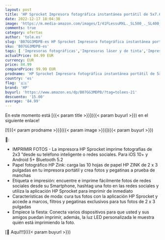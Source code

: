 ```yaml
---
layout: post
title: 'HP Sprocket Impresora fotográfica instantánea portátil de 5x7.6 cm  Imprima imágenes en papel adhesivo ZINK desde sus dispositivos iOS y Android  Blanco'
date: 2022-12-17 18:04:38
image: 'https://m.media-amazon.com/images/I/41FLessuMXL._SL500_._SL400_.jpg'
comments: true
category: ofertas
author: 'tole.es'
slug: 'B07GG3MDPB-es HP Sprocket Impresora fotográfica instantánea portátil de...'
sku: 'B07GG3MDPB-es'
tags: [ 'Impresoras fotográficas','Impresoras láser y de tinta','Impresoras y accesorios','Informática','android','hp','🇪🇸', ]
actualPrice: 84.99 EUR
currency: EUR
price: 84.99
comparePrice: 99.99 EUR
prodname: 'HP Sprocket Impresora fotográfica instantánea portátil de 5x7.6 cm  Imprima imágenes en papel adhesivo ZINK desde sus dispositivos iOS y Android  Blanco'
country: 'es'
flag: '🇪🇸'
brand: 'HP'
buyurl: 'https://www.amazon.es/dp/B07GG3MDPB/?tag=tolees-21'
descuento: '15.00'
average: '84.99'
---
```


En este momento está [{{< param title >}}]({{< param buyurl >}}) en el siguiente enlace!

[![{{< param prodname >}}]({{< param image >}})]({{< param buyurl >}})

🔎:

- IMPRIMIR FOTOS - La impresora HP Sprocket imprime fotografías de 2x3 ”desde su teléfono inteligente o redes sociales. Para iOS 10+ y Android 5+ Bluetooth 5.2
- Papel fotográfico HP Zink: carga las 10 hojas de papel HP ZINK de 2 x 3 pulgadas en tu impresora portátil y crea fotos y pegatinas a prueba de manchas
- Etiqueta e impresión: encuentre e imprime fácilmente fotos de redes sociales desde su Smartphone, hashtag una foto en las redes sociales y utiliza la aplicación HP Sprocket para imprimir de inmediato
- Características de moda: cura tus fotos con la aplicación HP Sprocket y accede a marcos, filtros y pegatinas exclusivos para tus fotos de 2 x 3 pulgadas
- Empiece la fiesta: Conecta varios dispositivos para que usted y sus amigos puedan imprimir, además, la luz LED personalizada le muestra quién está imprimiendo la foto.

[🛒 Aquí!!!]({{< param buyurl >}})

